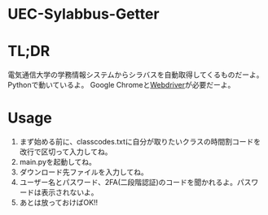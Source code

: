# UEC-Sylabbus-Getter

# TL;DR
電気通信大学の学務情報システムからシラバスを自動取得してくるものだーよ。
Pythonで動いているよ。
Google Chromeと[Webdriver](https://chromedriver.chromium.org/downloads)が必要だーよ。

# Usage
1. まず始める前に、classcodes.txtに自分が取りたいクラスの時間割コードを改行で区切って入力してね。
2. main.pyを起動してね。
3. ダウンロード先ファイルを入力してね。
4. ユーザー名とパスワード、2FA(二段階認証)のコードを聞かれるよ。パスワードは表示されないよ。
5. あとは放っておけばOK!!
